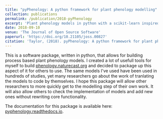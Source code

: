 ```yaml
---
title: "pyPhenology: A python framework for plant phenology modelling"
collection: publications
permalink: /publication/2018-pyPhenology
excerpt: 'Plant phenology models in python with a scikit-learn inspired API'
date: 2018-09-10
venue: 'The Journal of Open Source Software'
paperurl: 'https://doi.org/10.21105/joss.00827'
citation: 'Taylor, (2018). pyPhenology: A python framework for plant phenology modelling . Journal of Open Source Software, 3(28), 827, https://doi.org/10.21105/joss.00827'
---
```

This is a software package, written in python, that allows for building process based plant phenology models. I created a lot of usefull tools for myself to build [phenology.naturecast.org](http://phenology.naturecast.org) and decided to package up this aspect of it for others to use. The same models I've used have been used in hundreds of studies, yet many researchers go about the work of tranlating the models to code by themselves. I hope this package will allow other researchers to more quickly get to the modelling step of their own work. It will also allow others to check the implementation of models and add new ones without rewriting core functionality.

The documentation for this package is available here: [pyphenology.readthedocs.io](https://pyphenology.readthedocs.io).
